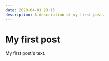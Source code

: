```yaml
---
date: 2020-04-01 23:15
description: A description of my first post.
---
```

# My first post

My first post's text.
